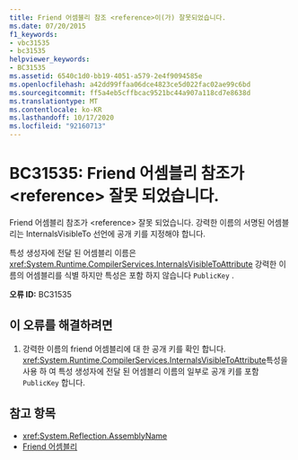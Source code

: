 ```yaml
---
title: Friend 어셈블리 참조 <reference>이(가) 잘못되었습니다.
ms.date: 07/20/2015
f1_keywords:
- vbc31535
- bc31535
helpviewer_keywords:
- BC31535
ms.assetid: 6540c1d0-bb19-4051-a579-2e4f9094585e
ms.openlocfilehash: a42dd99ffaa06dce4823ce5d022fac02ae99c6bd
ms.sourcegitcommit: ff5a4eb5cffbcac9521bc44a907a118cd7e8638d
ms.translationtype: MT
ms.contentlocale: ko-KR
ms.lasthandoff: 10/17/2020
ms.locfileid: "92160713"
---
```

# <a name="bc31535-friend-assembly-reference-reference-is-invalid"></a>BC31535: Friend 어셈블리 참조가 \<reference> 잘못 되었습니다.

Friend 어셈블리 참조가 \<reference> 잘못 되었습니다. 강력한 이름의 서명된 어셈블리는 InternalsVisibleTo 선언에 공개 키를 지정해야 합니다.

 특성 생성자에 전달 된 어셈블리 이름은 <xref:System.Runtime.CompilerServices.InternalsVisibleToAttribute> 강력한 이름의 어셈블리를 식별 하지만 특성은 포함 하지 않습니다 `PublicKey` .

 **오류 ID:** BC31535

## <a name="to-correct-this-error"></a>이 오류를 해결하려면

1. 강력한 이름의 friend 어셈블리에 대 한 공개 키를 확인 합니다. <xref:System.Runtime.CompilerServices.InternalsVisibleToAttribute>특성을 사용 하 여 특성 생성자에 전달 된 어셈블리 이름의 일부로 공개 키를 포함 `PublicKey` 합니다.

## <a name="see-also"></a>참고 항목

- <xref:System.Reflection.AssemblyName>
- [Friend 어셈블리](../../../standard/assembly/friend.md)
